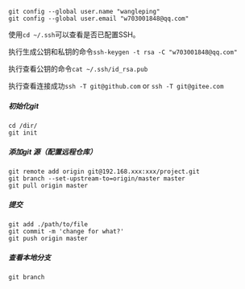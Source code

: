 

```
git config --global user.name "wangleping"
git config --global user.email "w703001848@qq.com"
```

使用`cd ~/.ssh`可以查看是否已配置SSH。

执行生成公钥和私钥的命令`ssh-keygen -t rsa -C "w703001848@qq.com"` 

执行查看公钥的命令`cat ~/.ssh/id_rsa.pub` 

执行查看连接成功`ssh -T git@github.com` or `ssh -T git@gitee.com `

##### 初始化git

```
cd /dir/
git init
```

##### 添加git 源（配置远程仓库）

```
git remote add origin git@192.168.xxx:xxx/project.git
git branch --set-upstream-to=origin/master master
git pull origin master
```

##### 提交

```
git add ./path/to/file
git commit -m 'change for what?'
git push origin master
```


##### 查看本地分支

```
git branch
```

